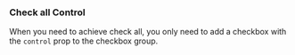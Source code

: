 ### Check all Control

When you need to achieve check all, you only need to add a checkbox with the `control` prop to the checkbox group.
